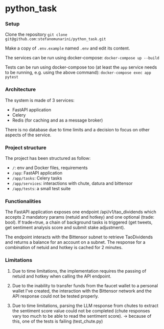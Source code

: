 # python_task

### Setup

Clone the repository `git clone git@github.com:stefanomunarini/python_task.git`

Make a copy of `.env.example` named `.env` and edit its content.

The services can be run using docker-compose: `docker-compose up --build`

Tests can be run using docker-compose too (at least the `app` service needs to be running, e.g. using the above command): `docker-compose exec app pytest`

### Architecture

The system is made of 3 services:
- FastAPI application
- Celery
- Redis (for caching and as a message broker)

There is no database due to time limits and a decision to focus on other aspects of the service.

### Project structure

The project has been structured as follow:

- `/`: env and Docker files, requirements
- `/app`: FastAPI application
- `/app/tasks`: Celery tasks
- `/app/services`: interactions with chute, datura and bittensor
- `/app/tests`: a small test suite

### Functionalities

The FastAPI application exposes one endpoint /api/v1/tao_dividends which accepts 2 mandatory params (netuid and hotkey) and one optional (trade: bool). If trade=true, a chain of background tasks is triggered (get tweets, get sentiment analysis score and submit stake adjustment). 

The endpoint interacts with the Bittensor subnet to retrieve TaoDividends and returns a balance for an account on a subnet. The response for a combination of netuid and hotkey is cached for 2 minutes.

### Limitations

1) Due to time limitations, the implementation requires the passing of netuid and hotkey when calling the API endpoint.

2) Due to the inability to transfer funds from the faucet wallet to a personal wallet I've created, the interaction with the Bittensor network and the API response could not be tested properly.

3) Due to time limitations, parsing the LLM response from chutes to extract the sentiment score value could not be completed (chute responses vary too much to be able to read the sentiment score). -> because of this, one of the tests is failing (test_chute.py)




